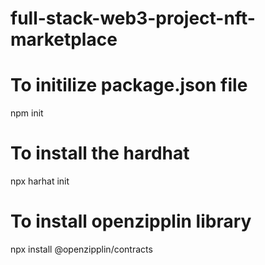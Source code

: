 # full-stack-web3-project-nft-marketplace

# To initilize package.json file
  npm init
# To install the hardhat
  npx harhat init
# To install openzipplin library
  npx install @openzipplin/contracts
 
